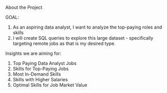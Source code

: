 About the Project

GOAL:
1. As an aspiring data analyst, I want to analyze the top-paying roles and skills
2. I will create SQL queries to explore this large dataset - specifically targeting remote jobs as that is my desired type.

Insights we are aiming for:
1. Top Paying Data Analyst Jobs
2. Skills for Top-Paying Jobs
3. Most In-Demand Skills
4. Skills with Higher Salaries
5. Optimal Skills for Job Market Value